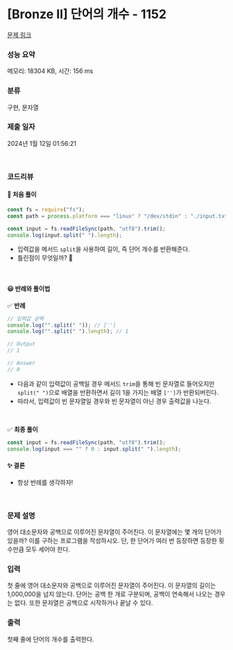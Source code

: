 # [Bronze II] 단어의 개수 - 1152

[문제 링크](https://www.acmicpc.net/problem/1152)

### 성능 요약

메모리: 18304 KB, 시간: 156 ms

### 분류

구현, 문자열

### 제출 일자

2024년 1월 12일 01:56:21

<br />

### 코드리뷰

#### 🤔 처음 풀이

```js
const fs = require("fs");
const path = process.platform === "linux" ? "/dev/stdin" : "./input.txt";

const input = fs.readFileSync(path, "utf8").trim();
console.log(input.split(" ").length);
```

- 입력값을 메서드 `split`을 사용하여 길이, 즉 단어 개수를 반환해준다.
- 틀린점이 무엇일까? 🤔

<br>

#### 😃 반례와 풀이법

✅ **반례**

```js
// 입력값 공백
console.log("".split(" ")); // ['']
console.log("".split(" ").length); // 1

// Output
// 1

// Answer
// 0
```

- 다음과 같이 입력값이 공백일 경우 메서드 `trim`을 통해 빈 문자열로 들어오지만 `split(" ")`으로 배열을 반환하면서 길이 1을 가지는 배열 `['']`가 반환되버린다.
- 따라서, 입력값이 빈 문자열일 경우와 빈 문자열이 아닌 경우 출력값을 나눈다.

<br />

✅ **최종 풀이**

```js
const input = fs.readFileSync(path, "utf8").trim();
console.log(input === "" ? 0 : input.split(" ").length);
```

#### ✨ 결론

- 항상 반례를 생각하자!

<br />

### 문제 설명

<p>영어 대소문자와 공백으로 이루어진 문자열이 주어진다. 이 문자열에는 몇 개의 단어가 있을까? 이를 구하는 프로그램을 작성하시오. 단, 한 단어가 여러 번 등장하면 등장한 횟수만큼 모두 세어야 한다.</p>

### 입력

 <p>첫 줄에 영어 대소문자와 공백으로 이루어진 문자열이 주어진다. 이 문자열의 길이는 1,000,000을 넘지 않는다. 단어는 공백 한 개로 구분되며, 공백이 연속해서 나오는 경우는 없다. 또한 문자열은 공백으로 시작하거나 끝날 수 있다.</p>

### 출력

 <p>첫째 줄에 단어의 개수를 출력한다.</p>
